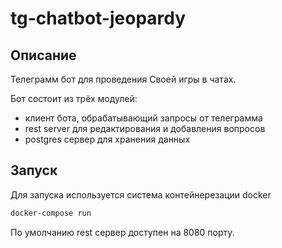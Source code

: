 # tg-chatbot-jeopardy

## Описание

Телеграмм бот для проведения Своей игры в чатах.

Бот состоит из трёх модулей:
- клиент бота, обрабатывающий запросы от телеграмма
- rest server для редактирования и добавления вопросов
- postgres сервер для хранения данных

## Запуск
Для запуска используется система контейнерезации docker
```bash
docker-compose run
```

По умолчанию rest сервер доступен на 8080 порту. 


